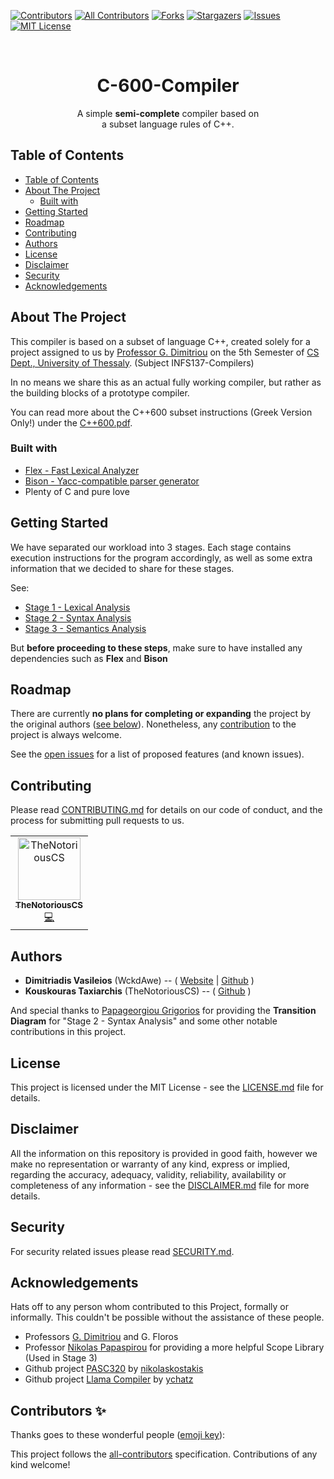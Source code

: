 ﻿[![Contributors][contributors-shield]][contributors-url]
[![All Contributors](https://img.shields.io/badge/all_contributors-1-orange.svg?style=flat-square)](#contributors)
[![Forks][forks-shield]][forks-url]
[![Stargazers][stars-shield]][stars-url]
[![Issues][issues-shield]][issues-url]
[![MIT License][license-shield]][license-url]

<br />
<p align="center">
  <h1 align="center">C-600-Compiler</h3>

  <p align="center">
    A simple <b>semi-complete</b> compiler based on
    <br>
    a subset language rules of C++.
  </p>
</p>

## Table of Contents

- [Table of Contents](#table-of-contents)
- [About The Project](#about-the-project)
  - [Built with](#built-with)
- [Getting Started](#getting-started)
- [Roadmap](#roadmap)
- [Contributing](#contributing)
- [Authors](#authors)
- [License](#license)
- [Disclaimer](#disclaimer)
- [Security](#security)
- [Acknowledgements](#acknowledgements)



<!-- ABOUT THE PROJECT -->

## About The Project

This compiler is based on a subset of language C++, created solely for a project assigned to us by [Professor G. Dimitriou][GDIMITRIOU] on the 5th Semester of [CS Dept., University of Thessaly][CSUTH]. (Subject INFS137-Compilers)

In no means we share this as an actual fully working compiler, but rather as the building blocks of a prototype compiler.

You can read more about the C++600 subset instructions (Greek Version Only!) under the [C++600.pdf][C++600.pdf].

### Built with
 - [Flex - Fast Lexical Analyzer](http://gnuwin32.sourceforge.net/packages/flex.htm)
 - [Bison - Yacc-compatible parser generator](http://gnuwin32.sourceforge.net/packages/bison.htm)
 - Plenty of C and pure love
 


<!-- GETTING STARTED -->

## Getting Started

We have separated our workload into 3 stages. Each stage contains execution instructions for the program accordingly, as well as some extra information that we decided to share for these stages.

See:
 - [Stage 1 - Lexical Analysis][STAGE1]
 - [Stage 2 - Syntax Analysis][STAGE2]
 - [Stage 3 - Semantics Analysis][STAGE3]

But **before proceeding to these steps**, make sure to have installed any dependencies such as **Flex** and **Bison**



<!-- ROADMAP -->

## Roadmap

There are currently **no plans for completing or expanding** the project by the original authors ([see below](#authors)). Nonetheless, any [contribution](#contributing) to the project is always welcome.

See the [open issues][issues-url] for a list of proposed features (and known issues).



<!-- Contributing -->

## Contributing

Please read [CONTRIBUTING.md][CONTRIBUTING] for details on our code of conduct, and the process for submitting pull requests to us.

<!-- ALL-CONTRIBUTORS-LIST:START - Do not remove or modify this section -->
<!-- prettier-ignore -->
<table>
  <tr>
    <td align="center"><a href="https://github.com/TheNotoriousCS"><img src="https://avatars0.githubusercontent.com/u/31367091?v=4" width="100px;" alt="TheNotoriousCS"/><br /><sub><b>TheNotoriousCS</b></sub></a><br /><a href="https://github.com/WckdAwe/C-600-Compiler/commits?author=TheNotoriousCS" title="Code">💻</a></td>
  </tr>
</table>

<!-- ALL-CONTRIBUTORS-LIST:END -->

<!-- Authors -->

## Authors
- **Dimitriadis Vasileios** (WckdAwe) --  ( [Website]( http://wckdawe.com) | [Github](https://github.com/wckdawe) )
- **Kouskouras Taxiarchis** (TheNotoriousCS) -- ( [Github](https://github.com/TheNotoriousCS) )

And special thanks to [Papageorgiou Grigorios](https://github.com/TheFamousFurious) for providing the **Transition Diagram** for "Stage 2 - Syntax Analysis" and some other notable contributions in this project.


<!-- License -->

## License

This project is licensed under the MIT License - see the [LICENSE.md][LICENSE] file for details. 



<!-- Disclaimer -->

## Disclaimer

All the information on this repository is provided in good faith, however we make no representation or warranty of any kind, express or implied, regarding the accuracy, adequacy, validity, reliability, availability or completeness of any information - see the [DISCLAIMER.md][DISCLAIMER] file for more details.



<!-- Security -->

## Security

For security related issues please read [SECURITY.md][SECURITY].



<!-- ACKNOWLEDGEMENTS -->

## Acknowledgements

Hats off to any person whom contributed to this Project, formally or informally. This couldn't be possible without the assistance of these people.

- Professors [G. Dimitriou][GDIMITRIOU] and G. Floros
- Professor [Nikolas Papaspirou](https://www.ece.ntua.gr/gr/staff/71) for providing a more helpful Scope Library (Used in Stage 3)
- Github project [PASC320](https://github.com/nikolaskostakis/Pasc320-Compiler) by [nikolaskostakis](https://github.com/nikolaskostakis)
- Github project [Llama Compiler](https://github.com/ychatz/compiler) by [ychatz](https://github.com/ychatz)












<!-- C600 Github related links -->
[STAGE1]: https://github.com/WckdAwe/C-600-Compiler/tree/master/1.%20Lexical%20Analysis
[STAGE2]: https://github.com/WckdAwe/C-600-Compiler/tree/master/2.%20Syntax%20Analysis
[STAGE3]: https://github.com/WckdAwe/C-600-Compiler/tree/master/3.%20Semantics%20Analysis
[CONTRIBUTING]: https://github.com/WckdAwe/C-600-Compiler/blob/master/CONTRIBUTING.md
[SECURITY]: https://github.com/WckdAwe/C-600-Compiler/blob/master/SECURITY.md
[LICENSE]: https://github.com/WckdAwe/C-600-Compiler/blob/master/LICENSE.md
[DISCLAIMER]: https://github.com/WckdAwe/C-600-Compiler/blob/master/DISCLAIMER.md



<!-- Helpful Links & People -->
[CSUTH]: http://cs.uth.gr/
[GDIMITRIOU]: https://www.e-ce.uth.gr/department/faculty/dimitriu/
[C++600.pdf]: https://github.com/WckdAwe/C-600-Compiler/blob/master/c%2B%2B600.pdf

<!-- othneildrew's Best-README-Template -->
[contributors-shield]: https://img.shields.io/github/contributors/WckdAwe/C-600-Compiler.svg?style=flat-square
[contributors-url]: https://github.com/WckdAwe/C-600-Compiler/graphs/contributors
[forks-shield]: https://img.shields.io/github/forks/WckdAwe/C-600-Compiler.svg?style=flat-square
[forks-url]: https://github.com/WckdAwe/C-600-Compiler/network/members
[stars-shield]: https://img.shields.io/github/stars/WckdAwe/C-600-Compiler.svg?style=flat-square
[stars-url]: https://github.com/WckdAwe/C-600-Compiler/stargazers
[issues-shield]: https://img.shields.io/github/issues/WckdAwe/C-600-Compiler.svg?style=flat-square
[issues-url]: https://github.com/WckdAwe/C-600-Compiler/issues
[license-shield]: https://img.shields.io/github/license/WckdAwe/C-600-Compiler.svg?style=flat-square
[license-url]: https://github.com/WckdAwe/C-600-Compiler/blob/master/LICENSE.md
## Contributors ✨

Thanks goes to these wonderful people ([emoji key](https://allcontributors.org/docs/en/emoji-key)):

<!-- ALL-CONTRIBUTORS-LIST:START - Do not remove or modify this section -->
<!-- prettier-ignore -->
<!-- ALL-CONTRIBUTORS-LIST:END -->

This project follows the [all-contributors](https://github.com/all-contributors/all-contributors) specification. Contributions of any kind welcome!